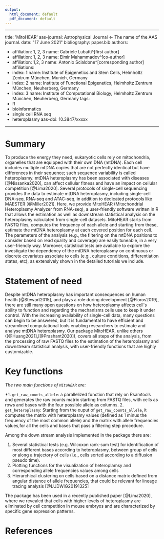 ```yaml
---
output:
  html_document: default
  pdf_document: default
---
```




---
title: 'MitoHEAR'
aas-journal: Astrophysical Journal <- The name of the AAS journal.
date: "17 June 2021"
bibliography: paper.bib
authors:
- affiliation: 1, 2, 3
  name: Gabriele Lubatti^[first author]
- affiliation: 1, 2, 3
  name: Elmir Mahammadov^[co-author]
- affiliation: 1,2, 3
  name: Antonio Scialdone^[corresponding author]
affiliations:
- index: 1
  name: Institute of Epigenetics and Stem Cells, Helmholtz Zentrum München, Munich, Germany
- index: 2
  name: Institute of Functional Epigenetics, Helmholtz Zentrum München, Neuherberg, Germany
- index: 3
  name: Institute of Computational Biology, Helmholtz Zentrum München, Neuherberg, Germany
tags:
- R
- bioinformatics
- single cell RNA seq
- heteroplasmy
aas-doi: 10.3847/xxxxx 
---

# Summary
To produce the energy they need, eukaryotic cells rely on mitochondria, organelles that are equipped with their own DNA (mtDNA). Each cell includes multiple mtDNA copies that are not perfectly identical but have differences in their sequence; such sequence variability is called heteroplasmy.
mtDNA heteroplasmy has been associated with diseases [@Nissanka2020], can affect cellular fitness and have an impact on cellular competition [@Lima2020].
Several protocols of single-cell sequencing provides the data to estimate mtDNA heteroplasmy, including single-cell DNA-seq, RNA-seq and ATAC-seq, in addition to dedicated protocols like MAESTER [@Miller2021].
Here, we provide MitoHEAR (Mitochondrial Heteroplasmy Analyzer from RNA-seq), a user-friendly software written in R that allows the estimation as well as downstream statistical analysis on the heteroplasmy calculated from single-cell datasets. MitoHEAR starts from FASTQ files, computes the frequency of each allele and starting from these, estimate the mtDNA heteroplasmy at each covered position for each cell.  
The parameters of the analysis (e.g., the filtering on the mtDNA positions to consider based on read quality and coverage) are easily tuneable, in a very user-friendly way. Moreover, statistical tests are available to explore the investigate the dependency of the mtDNA heteroplasmy on continuous or discrete covariates associate to cells (e.g., culture conditions, differentiation states, etc), as extensively shown in the detailed tutorials we include. 


# Statement of need
Despite mtDNA heteroplasmy has important consequences on human health [@Stewart2015], and plays a role during development [@Floros2019], there are still many open questions on how heteroplasmy affects cell's ability to function and regarding the mechanisms cells use to keep it under control. 
With the increasing availability of single-cell data, many questions can begin to be answered, but it is fundamental to have efficient and streamlined computational tools enabling researchers to estimate and analyse mtDNA heteroplasmy. 
Our package MitoHEAR, unlike others ([@Huang2021],[@Prashant2020]), covers all steps of the analysis, from the processing of raw FASTQ files to the estimation of the heteroplasmy and downstream statistical analysis, with user-friendly functions that are highly customizable. 

# Key functions

*The two main functions of `MitoHEAR` are:*

*1. `get_raw_counts_allele`: a parallelized function that rely on Rsamtools and generates the raw counts matrix starting from FASTQ files, with cells as rows and bases with the four possible allele as columns.
2. `get_heteroplasmy`: Starting from the ouput of `get_raw_counts_allele`, it computes the matrix with heteroplasmy values (defined as 1 minus the frequency of the most common allele) and the matrix with allele frequencies values,for all the cells and bases that pass a filtering step procedure.

Among the down stream analysis implemented in the package there are: 
1. Several statistical tests (e.g. Wilcoxon rank-sum test) for identification of most different bases according to heteroplasmy, between group of cells or along a trajectory of cells (i.e., cells sorted according to a diffusion pseudo time).
2. Plotting functions for the visualization of heteroplamsy and corresponding allele frequencies values among cells
3. Hierarchical clustering on cells based on a distance matrix defined from angular distance of allele frequencies, that could be relevant for lineage tracing analysis [@LUDWIG20191325]

The package has been used in a recently published paper [@Lima2020], where we revealed that cells with higher levels of heteroplasmy are eliminated by cell competition in mouse embryos and are characterized by specific gene expression patterns.






# References


